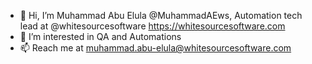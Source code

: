 - 👋 Hi, I’m Muhammad Abu Elula @MuhammadAEws, Automation tech lead at @whitesourcesoftware https://whitesourcesoftware.com 
- 👀 I’m interested in QA and Automations
- 📫 Reach me at muhammad.abu-elula@whitesourcesoftware.com

<!---
MuhammadAEws/MuhammadAEws is a ✨ special ✨ repository because its `README.md` (this file) appears on your GitHub profile.
You can click the Preview link to take a look at your changes.
--->
